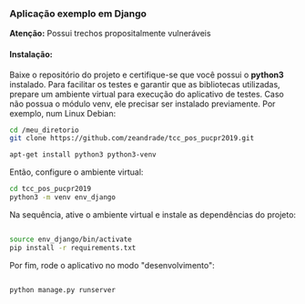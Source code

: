 ### Aplicação exemplo em Django 

**Atenção:** Possui trechos propositalmente vulneráveis 

#### Instalação:

Baixe o repositório do projeto e certifique-se que você possui o **python3** instalado. Para facilitar os testes e garantir que as bibliotecas utilizadas, prepare um ambiente virtual para execução do aplicativo de testes. 
Caso não possua o módulo venv, ele precisar ser instalado previamente. Por exemplo, num Linux Debian:

```bash
cd /meu_diretorio
git clone https://github.com/zeandrade/tcc_pos_pucpr2019.git
```

```bash
apt-get install python3 python3-venv
```
Então, configure o ambiente virtual:

```bash
cd tcc_pos_pucpr2019
python3 -m venv env_django
```
Na sequência, ative o ambiente virtual e instale as dependências do projeto:

```bash

source env_django/bin/activate
pip install -r requirements.txt
```
Por fim, rode o aplicativo no modo "desenvolvimento":

```bash

python manage.py runserver
```
